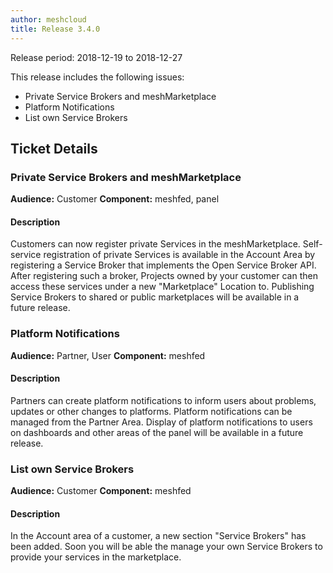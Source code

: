 ```yaml
---
author: meshcloud
title: Release 3.4.0
---
```


Release period: 2018-12-19 to 2018-12-27

This release includes the following issues:
* Private Service Brokers and meshMarketplace
* Platform Notifications
* List own Service Brokers
<!--truncate-->

## Ticket Details
### Private Service Brokers and meshMarketplace
**Audience:** Customer
**Component:** meshfed, panel


#### Description
Customers can now register private Services in the meshMarketplace. Self-service registration of private Services 
is available in the Account Area by registering a Service Broker that implements the Open Service Broker API.
After registering such a broker, Projects owned by your customer can then access these services under a new "Marketplace"
Location to. Publishing Service Brokers to shared or public marketplaces will be available in a future release.

### Platform Notifications
**Audience:** Partner, User
**Component:** meshfed


#### Description
Partners can create platform notifications to inform users about problems, updates or other changes to platforms.
Platform notifications can be managed from the Partner Area. Display of platform notifications to users on dashboards
and other areas of the panel will be available in a future release.

### List own Service Brokers
**Audience:** Customer
**Component:** meshfed


#### Description
In the Account area of a customer, a new section "Service Brokers" has been added. Soon you will be able the manage your own Service Brokers to provide your services in the marketplace.

